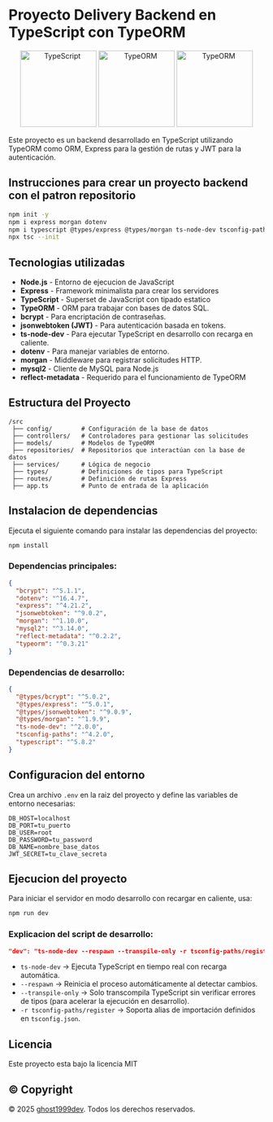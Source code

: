 # Proyecto Delivery Backend en TypeScript con TypeORM
<p align="center">
  <img src="https://raw.githubusercontent.com/remojansen/logo.ts/master/ts.png" alt="TypeScript" width="150" />
  <img src="https://avatars.githubusercontent.com/u/20165699?s=200&v=4" alt="TypeORM" width="150" />
  <img src="https://www.angularminds.com/tech-logos/nodejs-logo.svg" alt="TypeORM" width="150" />
  
</p>

Este proyecto es un backend desarrollado en TypeScript utilizando TypeORM como ORM, Express para la gestión de rutas y JWT para la autenticación.

## Instrucciones para crear un proyecto backend con el patron repositorio
```sh
npm init -y 
npm i express morgan dotenv
npm i typescript @types/express @types/morgan ts-node-dev tsconfig-paths
npx tsc --init
```
## Tecnologias utilizadas

- **Node.js** - Entorno de ejecucion de JavaScript
- **Express** - Framework minimalista para crear los servidores
- **TypeScript** - Superset de JavaScript con tipado estatico
- **TypeORM** - ORM para trabajar con bases de datos SQL.
- **bcrypt** - Para encriptación de contraseñas.
- **jsonwebtoken (JWT)** - Para autenticación basada en tokens.
- **ts-node-dev** - Para ejecutar TypeScript en desarrollo con recarga en caliente.
- **dotenv** - Para manejar variables de entorno.
- **morgan** - Middleware para registrar solicitudes HTTP.
- **mysql2** - Cliente de MySQL para Node.js
- **reflect-metadata** - Requerido para el funcionamiento de TypeORM

## Estructura del Proyecto

```
/src
 ├── config/        # Configuración de la base de datos
 ├── controllers/   # Controladores para gestionar las solicitudes
 ├── models/        # Modelos de TypeORM
 ├── repositories/  # Repositorios que interactúan con la base de datos
 ├── services/      # Lógica de negocio
 ├── types/         # Definiciones de tipos para TypeScript
 ├── routes/        # Definición de rutas Express
 ├── app.ts         # Punto de entrada de la aplicación
```
## Instalacion de dependencias

Ejecuta el siguiente comando para instalar las dependencias del proyecto:

```sh
npm install
```

### Dependencias principales:

```json
{
  "bcrypt": "^5.1.1",
  "dotenv": "^16.4.7",
  "express": "^4.21.2",
  "jsonwebtoken": "^9.0.2",
  "morgan": "^1.10.0",
  "mysql2": "^3.14.0",
  "reflect-metadata": "^0.2.2",
  "typeorm": "^0.3.21"
}

```

### Dependencias de desarrollo:

```json
{
  "@types/bcrypt": "^5.0.2",
  "@types/express": "^5.0.1",
  "@types/jsonwebtoken": "^9.0.9",
  "@types/morgan": "^1.9.9",
  "ts-node-dev": "^2.0.0",
  "tsconfig-paths": "^4.2.0",
  "typescript": "^5.8.2"
}

```
## Configuracion del entorno

Crea un archivo `.env` en la raiz del proyecto y define las variables de entorno necesarias:

```
DB_HOST=localhost
DB_PORT=tu_puerto
DB_USER=root
DB_PASSWORD=tu_password
DB_NAME=nombre_base_datos
JWT_SECRET=tu_clave_secreta

```

## Ejecucion del proyecto

Para iniciar el servidor en modo desarrollo con recargar en caliente, usa:

```sh
npm run dev
```
### Explicacion del script de desarrollo:
```json
"dev": "ts-node-dev --respawn --transpile-only -r tsconfig-paths/register src/app.ts"
```

- `ts-node-dev` → Ejecuta TypeScript en tiempo real con recarga automática.
- `--respawn` → Reinicia el proceso automáticamente al detectar cambios.
- `--transpile-only` → Solo transcompila TypeScript sin verificar errores de tipos (para acelerar la ejecución en desarrollo).
- `-r tsconfig-paths/register` → Soporta alias de importación definidos en `tsconfig.json`.

## Licencia

Este proyecto esta bajo la licencia MIT 

## © Copyright
&copy; 2025 [ghost1999dev](https://github.com/ghost1999dev). Todos los derechos reservados.